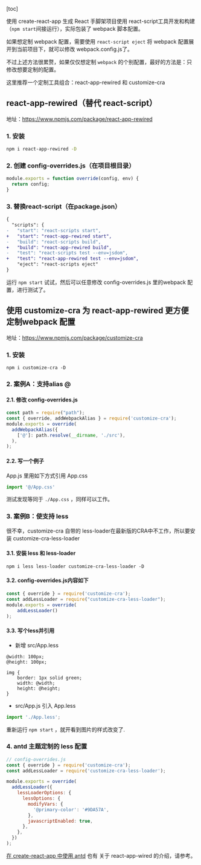 [toc]

使用 create-react-app 生成 React 手脚架项目使用 react-script工具开发和构建（`npm start`间接运行），实际包装了 webpack 脚本配置。

如果想定制 webpack 配置，需要使用  `react-script eject` 将 webpack 配置展开到当前项目下，就可以修改 webpack.config.js了。 

不过上述方法很累赘，如果仅仅想定制 `webpack` 的个别配置，最好的方法是：只修改想要定制的配置。

这里推荐一个定制工具组合：react-app-rewired 和 customize-cra

## react-app-rewired（替代 react-script）

地址：https://www.npmjs.com/package/react-app-rewired

### 1. 安装
```bash
npm i react-app-rewired -D
```
### 2. 创建 config-overrides.js（在项目根目录）

```javascript
module.exports = function override(config, env) {
  return config;
}
```
### 3. 替换react-script（在package.json）

```diff
{
  "scripts": {
-   "start": "react-scripts start",
+   "start": "react-app-rewired start",
-   "build": "react-scripts build",
+   "build": "react-app-rewired build",
-   "test": "react-scripts test --env=jsdom",
+   "test": "react-app-rewired test --env=jsdom",
    "eject": "react-scripts eject"
}
```
运行 `npm start` 试试，然后可以任意修改 config-overrides.js 里的webpack 配置，进行测试了。

## 使用 customize-cra 为 react-app-rewired 更方便定制webpack 配置

地址：https://www.npmjs.com/package/customize-cra

### 1. 安装
```
npm i customize-cra -D
```

### 2. 案例A：支持alias @

#### 2.1. 修改  config-overrides.js

```js
const path = require("path");
const { override, addWebpackAlias } = require('customize-cra');
module.exports = override(
  addWebpackAlias({
    ['@']: path.resolve(__dirname, './src'),
  ),
);
```

#### 2.2. 写一个例子

App.js 里用如下方式引用 App.css

```javascript
import '@/App.css'
```

测试发现等同于 `./App.css` ，同样可以工作。

### 3. 案例B：使支持 less

很不幸，customize-cra 自带的 less-loader在最新版的CRA中不工作，所以要安装 customize-cra-less-loader

#### 3.1. 安装 less 和 less-loader

```
npm i less less-loader customize-cra-less-loader -D
```

#### 3.2. config-overrides.js内容如下

```javascript
const { override } = require('customize-cra');
const addLessLoader = require("customize-cra-less-loader");
module.exports = override(
    addLessLoader()
);
```

#### 3.3. 写个less并引用

* 新增 src/App.less
```less
@width: 100px;
@height: 100px;

img {
    border: 1px solid green;
    width: @width;
    height: @height;
}
```

* src/App.js 引入 App.less

```javascript
import './App.less';
```

重新运行 `npm start` ，就开看到图片的样式改变了.

### 4. antd 主题定制的 less 配置
```javascript
// config-overrides.js
const { override } = require('customize-cra');
const addLessLoader = require('customize-cra-less-loader');

module.exports = override(
  addLessLoader({
    lessLoaderOptions: {
      lessOptions: {
        modifyVars: {
          '@primary-color': '#9DA57A',
        },
        javascriptEnabled: true,
      },
    },
  })
);
```

[在 create-react-app 中使用 antd](https://ant.design/docs/react/use-with-create-react-app-cn) 也有 关于 react-app-wired 的介绍，请参考。